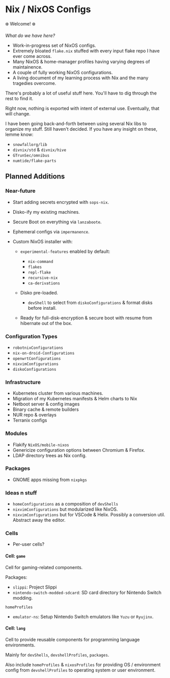 # Nix / NixOS Configs

❄️ Welcome! ❄️

_What do we have here?_

- Work-in-progress set of NixOS configs.
- Extremely bloated `flake.nix` stuffed with every input flake repo I have ever come across.
- Many NixOS & home-manager profiles having varying degrees of maintainence.
- A couple of fully working NixOS configurations.
- A living document of my learning process with Nix and the many tragedies overcome.

There's probably a lot of useful stuff here.
You'll have to dig through the rest to find it.

Right now, nothing is exported with intent of external use.
Eventually, that will change.

I have been going back-and-forth between using several Nix libs to organize my stuff.
Still haven't decided.
If you have any insight on these, lemme know:

- `snowfallorg/lib`
- `divnix/std` & `divnix/hive`
- `GTrunSec/omnibus`
- `numtide/flake-parts`

## Planned Additions

### Near-future

- Start adding secrets encrypted with `sops-nix`.
- Disko-ify my existing machines.
- Secure Boot on everything via `lanzaboote`.
- Ephemeral configs via `impermanence`.
- Custom NixOS installer with:

  - `experimental-features` enabled by default:

    - `nix-command`
    - `flakes`
    - `repl-flake`
    - `recursive-nix`
    - `ca-derivations`

  - Disko pre-loaded.

    - `devShell` to select from `diskoConfigurations` & format disks before install.

  - Ready for full-disk-encryption & secure boot
    with resume from hibernate out of the box.

### Configuration Types

- `robotnixConfigurations`
- `nix-on-droid-Configurations`
- `openwrtConfigurations`
- `nixvimConfigurations`
- `diskoConfigurations`

### Infrastructure

- Kubernetes cluster from various machines.
- Migration of my Kubernetes manifests & Helm charts to Nix
- Netboot server & config images
- Binary cache & remote builders
- NUR repo & overlays
- Terranix configs

### Modules

- Flakify `NixOS/mobile-nixos`
- Genericize configuration options between Chromium & Firefox.
- LDAP directory trees as Nix config.

### Packages

- GNOME apps missing from `nixpkgs`

### Ideas n stuff

- `homeConfigurations` as a composition of `devShells`
- `nixvimConfigurations` but modularized like NixOS.
- `nixvimConfigurations` but for VSCode & Helix. Possibly a conversion util. Abstract away the editor.

### Cells

- Per-user cells?

#### Cell: `game`

Cell for gaming-related components.

Packages:

- `slippi`: Project Slippi
- `nintendo-switch-modded-sdcard`: SD card directory for Nintendo Switch modding.

`homeProfiles`

- `emulator-ns`: Setup Nintendo Switch emulators like `Yuzu` or `Ryujinx`.

#### Cell: `lang`

Cell to provide reusable components for programming language environments.

Mainly for `devShells`, `devshellProfiles`, `packages`.

Also include `homeProfiles` & `nixosProfiles` for providing OS / environment config
from `devshellProfiles` to operating system or user environment.
